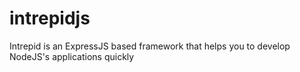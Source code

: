 intrepidjs
==========

Intrepid is an ExpressJS based framework that helps you to develop NodeJS's applications quickly

